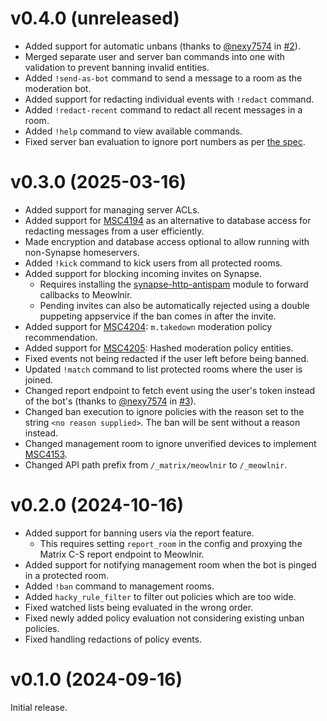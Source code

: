 # v0.4.0 (unreleased)

* Added support for automatic unbans (thanks to [@nexy7574] in [#2]).
* Merged separate user and server ban commands into one with validation to
  prevent banning invalid entities.
* Added `!send-as-bot` command to send a message to a room as the
  moderation bot.
* Added support for redacting individual events with `!redact` command.
* Added `!redact-recent` command to redact all recent messages in a room.
* Added `!help` command to view available commands.
* Fixed server ban evaluation to ignore port numbers as per
  [the spec](https://spec.matrix.org/v1.13/client-server-api/#mroomserver_acl).

[#2]: https://github.com/maunium/meowlnir/pull/2

# v0.3.0 (2025-03-16)

* Added support for managing server ACLs.
* Added support for [MSC4194] as an alternative to database access for redacting
  messages from a user efficiently.
* Made encryption and database access optional to allow running with
  non-Synapse homeservers.
* Added `!kick` command to kick users from all protected rooms.
* Added support for blocking incoming invites on Synapse.
  * Requires installing the [synapse-http-antispam] module to forward callbacks
    to Meowlnir.
  * Pending invites can also be automatically rejected using a double puppeting
    appservice if the ban comes in after the invite.
* Added support for [MSC4204]: `m.takedown` moderation policy recommendation.
* Added support for [MSC4205]: Hashed moderation policy entities.
* Fixed events not being redacted if the user left before being banned.
* Updated `!match` command to list protected rooms where the user is joined.
* Changed report endpoint to fetch event using the user's token instead of the
  bot's (thanks to [@nexy7574] in [#3]).
* Changed ban execution to ignore policies with the reason set to the string
  `<no reason supplied>`. The ban will be sent without a reason instead.
* Changed management room to ignore unverified devices to implement [MSC4153].
* Changed API path prefix from `/_matrix/meowlnir` to `/_meowlnir`.

[synapse-http-antispam]: https://github.com/maunium/synapse-http-antispam
[MSC4153]: https://github.com/matrix-org/matrix-spec-proposals/pull/4153
[MSC4194]: https://github.com/matrix-org/matrix-spec-proposals/pull/4194
[MSC4204]: https://github.com/matrix-org/matrix-spec-proposals/pull/4204
[MSC4205]: https://github.com/matrix-org/matrix-spec-proposals/pull/4205
[@nexy7574]: https://github.com/nexy7574
[#3]: https://github.com/maunium/meowlnir/pull/3

# v0.2.0 (2024-10-16)

* Added support for banning users via the report feature.
  * This requires setting `report_room` in the config and proxying the Matrix
    C-S report endpoint to Meowlnir.
* Added support for notifying management room when the bot is pinged in a
  protected room.
* Added `!ban` command to management rooms.
* Added `hacky_rule_filter` to filter out policies which are too wide.
* Fixed watched lists being evaluated in the wrong order.
* Fixed newly added policy evaluation not considering existing unban policies.
* Fixed handling redactions of policy events.

# v0.1.0 (2024-09-16)

Initial release.
